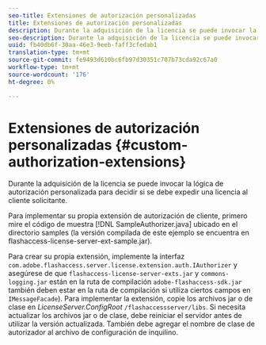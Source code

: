 ```yaml
---
seo-title: Extensiones de autorización personalizadas
title: Extensiones de autorización personalizadas
description: Durante la adquisición de la licencia se puede invocar la lógica de autorización personalizada para decidir si se debe expedir una licencia al cliente solicitante.
seo-description: Durante la adquisición de la licencia se puede invocar la lógica de autorización personalizada para decidir si se debe expedir una licencia al cliente solicitante.
uuid: fb40db6f-30aa-46e3-9eeb-faff3cfedab1
translation-type: tm+mt
source-git-commit: fe9493d610bc6fb97d30351c707b73cda92c67a0
workflow-type: tm+mt
source-wordcount: '176'
ht-degree: 0%

---
```



# Extensiones de autorización personalizadas {#custom-authorization-extensions}

Durante la adquisición de la licencia se puede invocar la lógica de autorización personalizada para decidir si se debe expedir una licencia al cliente solicitante.

Para implementar su propia extensión de autorización de cliente, primero mire el código de muestra [!DNL SampleAuthorizer.java] ubicado en el directorio samples (la versión compilada de este ejemplo se encuentra en flashaccess-license-server-ext-sample.jar).

Para crear su propia extensión, implemente la interfaz `com.adobe.flashaccess.server.license.extension.auth.IAuthorizer` y asegúrese de que `flashaccess-license-server-exts.jar` y `commons-logging.jar` están en la ruta de compilación `adobe-flashaccess-sdk.jar` también deben estar en la ruta de compilación si utiliza ciertos campos en `IMessageFacade`). Para implementar la extensión, copie los archivos jar o de clase en *LicenseServer.ConfigRoot* `/flashaccessserver/libs`. Si necesita actualizar los archivos jar o de clase, debe reiniciar el servidor antes de utilizar la versión actualizada. También debe agregar el nombre de clase de autorizador al archivo de configuración de inquilino.
